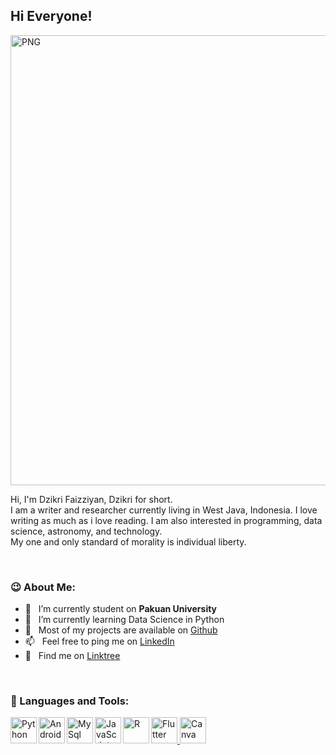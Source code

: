 ## Hi Everyone!

<img align="center" alt="PNG" src="https://user-images.githubusercontent.com/77670512/136667746-b61b3752-caff-4210-8826-e068b50e3890.png" width="720px"/>

<br/>

Hi, I'm Dzikri Faizziyan, Dzikri for short. <br/>
I am a writer and researcher currently living in West Java, Indonesia. I love writing as much as i love reading. I am also interested in programming, data science, astronomy, and technology. <br/>
My one and only standard of morality is individual liberty.

<br/>

  
  
### 😉 About Me:

- 🔭 &nbsp; I’m currently student on **Pakuan University**
- 🌱 &nbsp; I’m currently learning Data Science in Python
- 🧩 &nbsp; Most of my projects are available on [Github](https://github.com/DzikriEl?tab=repositories)
- 📫 &nbsp; Feel free to ping me on [LinkedIn](https://www.linkedin.com/in/dzikri-faizziyan-9b4796202/)
- 📝 &nbsp; Find me on [Linktree](https://linktr.ee/dzikrielfaizz)
<br>


### 🔨 Languages and Tools:

<a href="https://www.python.org" target="_blank"><img align="left" alt="Python" height ="42px" src="https://raw.githubusercontent.com/herrr14/icons/master/language_and_tools/square/python/python.svg"></a>
<a href="https://developer.android.com" target="_blank"> <img align="left" alt="Android" height ="42px" src="https://raw.githubusercontent.com/herrr14/icons/master/language_and_tools/square/android/android.svg"> </a>
<a href="https://www.mysql.com/" target="_blank"> <img align="left" src="https://user-images.githubusercontent.com/77670512/136668149-0bf80dc8-8fda-4621-86ec-5358805c5bc0.png" alt="MySql" height ="42px"/> </a>
<a href="https://developer.mozilla.org/en-US/docs/Web/JavaScript" target="_blank"> <img align="left" alt="JavaScript" height ="42px"  src="https://raw.githubusercontent.com/herrr14/icons/master/language_and_tools/square/javascript/javascript.svg"> </a>
<a href="https://www.r-project.org/" target="_blank"> <img align="left" alt="R" height ="42px" src="https://user-images.githubusercontent.com/77670512/136668159-d4d53a04-6b5f-476c-87ab-36be8295bc6d.png"></a>
<a href="https://flutter.dev/" target="_blank"> <img src="https://user-images.githubusercontent.com/77670512/136668229-a6753b29-47b1-4a42-b038-49fd69a3ab1e.jpg" alt="Flutter" height='42px'/> </a>
<a href="https://www.canva.com/" target="_blank"> <img src="https://user-images.githubusercontent.com/77670512/136668267-587a7be0-a319-4b1b-a3c1-7b9de779e11b.jpg" alt="Canva" height='42px'/> </a>

<br>

<br>
